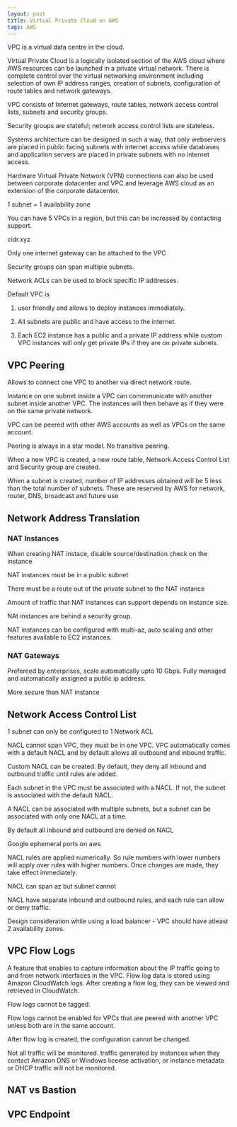 ```yaml
---
layout: post
title: Virtual Private Cloud on AWS
tags: AWS
---
```


VPC is a virtual data centre in the cloud.

Virtual Private Cloud is a logically isolated section of the AWS cloud where AWS resources can be launched in a private virtual network. There is complete control over the virtual networking environment including selection of own IP address ranges, creation of subnets, configuration of route tables and network gateways.

VPC consists of Internet gateways, route tables, network access control lists, subnets and security groups.

Security groups are stateful; network access control lists are stateless.

Systems architecture can be designed in such a way, that only webservers are placed in public facing subnets with internet access while databases and application servers are placed in private subnets with no internet access.

Hardware Virtual Private Network (VPN) connections can also be used between corporate datacenter and VPC and leverage AWS cloud as an extension of the corporate datacenter.

1 subnet = 1 availability zone

You can have 5 VPCs in a region, but this can be increased by contacting support.

cidr.xyz

Only one internet gateway can be attached to the VPC

Security groups can span multiple subnets.

Network ACLs can be used to block specific IP addresses.

Default VPC is
1.  user friendly and allows to deploy instances immediately.

2. All subnets are public and have access to the internet.

3. Each EC2 instance has a public and a private IP address while custom VPC instances will only get private IPs if they are on private subnets.

## VPC Peering

Allows to connect one VPC to another via direct network route.

Instance on one subnet inside a VPC can commmunicate with another subnet inside another VPC. The instances will then behave as if they were on the same private network.

VPC can be peered with other AWS accounts as well as VPCs on the same  account.

Peering is always in a star model. No transitive peering.

When a new VPC is created, a new route table, Network Access Control List and Security group are created.

When a subnet is created, number of IP addresses obtained will be 5 less than the total number of subnets. These are reserved by AWS for network, router, DNS, broadcast and future use

## Network Address Translation

### NAT Instances

When creating NAT instace, disable source/destination check on the instance

NAT instances must be in a public subnet

There must be a route out of the private subnet to the NAT instance

Amount of traffic that NAT instances can support depends on instance size.

NAt instances are behind a security group.

NAT instances can be configured with multi-az, auto scaling and other features available to EC2 instances.

### NAT Gateways

Prefereed by enterprises, scale automatically upto 10 Gbps. Fully managed and automatically assigned a public ip address.

More secure than NAT instance

## Network Access Control List

1 subnet can only be configured to 1 Network ACL

NACL cannot span VPC, they must be in one VPC. VPC automatically comes with a default NACL and by default allows all outbound and inbound traffic.

Custom NACL can be created. By default, they deny all inbound and outbound traffic until rules are added.

Each subnet in the VPC must be associated with a NACL. If not, the subnet is associated with the default NACL.

A NACL can be associated with multiple subnets, but a subnet can be associated with only one NACL at a time.

By default all inbound and outbound are denied on NACL

Google ephemeral ports on aws

NACL rules are applied numerically. So rule numbers with lower numbers will apply over rules with higher numbers. Once changes are made, they take effect immediately.

NACL can span az but subnet cannot

NACL have separate inbound and outbound rules, and each rule can allow or deny traffic. 

Design consideration while using a load balancer - VPC should have atleast 2 availability zones.

## VPC Flow Logs

A feature that enables to capture information about the IP traffic going to and from network interfaces in the VPC. Flow log data is stored using Amazon CloudWatch logs. After creating a flow log, they can be viewed and retrieved in CloudWatch.

Flow logs cannot be tagged.

Flow logs cannot be enabled for VPCs that are peered with another VPC unless both are in the same account.

After flow log is created, the configuration cannot be changed.

Not all traffic will be monitored. traffic generated by instances when they contact Amazon DNS or Windows license activation, or instance metadata or DHCP traffic will not be monitored.

## NAT vs Bastion

## VPC Endpoint

